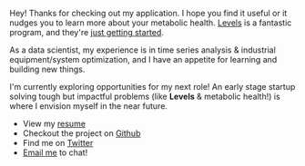 Hey! Thanks for checking out my application. 
I hope you find it useful or it nudges you to learn more about your metabolic health.
[Levels](https://www.levelshealth.com/signup) is a fantastic program,
and they're [just getting started](https://www.levelshealth.com/blog/levels-raises-12m-investment-round-improve-metabolic-health-wearables).

As a data scientist, 
my experience is in time series analysis & industrial equipment/system optimization,
and I have an appetite for learning and building new things.

I'm currently exploring opportunities for my next role!
An early stage startup solving tough but impactful problems 
(like **Levels** & metabolic health!) 
is where I envision myself in the near future. 

- View my [resume](https://docs.google.com/document/d/1_a9wrZdrGWLrfasOR_PXB7je2db_77WRkrp0p4LvyC8/edit?usp=sharing)
- Checkout the project on [Github](https://github.com/jbpauly/glucose-sleep-analysis)
- Find me on [Twitter](https://twitter.com/j_b_pauly)
- [Email me](mailto:joseph.b.pauly@gmail.com) to chat!
